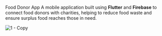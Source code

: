 Food Donor App
A mobile application built using **Flutter** and **Firebase** to connect food donors with charities, helping to reduce food waste and ensure surplus food reaches those in need.


![1 - Copy](https://github.com/user-attachments/assets/fcb4f14d-e876-41b0-ad3a-a1866d094e1c)
